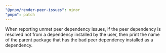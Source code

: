 ```yaml
---
"@pnpm/render-peer-issues": minor
"pnpm": patch
---
```


When reporting unmet peer dependency issues, if the peer dependency is resolved not from a dependency installed by the user, then print the name of the parent package that has the bad peer dependency installed as a dependency.
